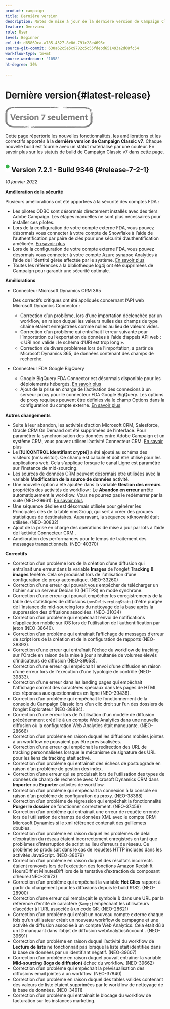 ```yaml
---
product: campaign
title: Dernière version
description: Notes de mise à jour de la dernière version de Campaign Classic v7
feature: Overview
role: User
level: Beginner
exl-id: d65869ca-a785-4327-8e8d-791c28e4696c
source-git-commit: 630a62c5e5c9782c5c55fdebd651493a2d68fc54
workflow-type: tm+mt
source-wordcount: '1058'
ht-degree: 30%

---
```


# Dernière version{#latest-release}

![](../../assets/v7-only.svg)

Cette page répertorie les nouvelles fonctionnalités, les améliorations et les correctifs apportés à la **dernière version de Campaign Classic v7**. Chaque nouvelle build est fournie avec un statut matérialisé par une couleur. En savoir plus sur les statuts de build de Campaign Classic v7 dans [cette page](rn-overview.md).

## ![](assets/do-not-localize/green_2.png) Version 7.2.1 - Build 9346 {#release-7-2-1}

_10 janvier 2022_

**Amélioration de la sécurité**

Plusieurs améliorations ont été apportées à la sécurité des comptes FDA :

* Les pilotes ODBC sont désormais directement installés avec des tiers Adobe Campaign. Les étapes manuelles ne sont plus nécessaires pour installer ces pilotes.
* Lors de la configuration de votre compte externe FDA, vous pouvez désormais vous connecter à votre compte de Snowflake à l’aide de l’authentification par paire de clés pour une sécurité d’authentification améliorée. [En savoir plus](../../installation/using/configure-fda-snowflake.md)
* Lors de la configuration de votre compte externe FDA, vous pouvez désormais vous connecter à votre compte Azure synapse Analytics à l’aide de l’identité gérée affectée par le système. [En savoir plus](../../installation/using/configure-fda-synapse.md#azure-external)
* Toutes les références à la bibliothèque log4j ont été supprimées de Campaign pour garantir une sécurité optimale.

**Améliorations**

* Connecteur Microsoft Dynamics CRM 365

   Des correctifs critiques ont été appliqués concernant l’API web Microsoft Dynamics Connector :

   * Correction d’un problème, lors d’une importation déclenchée par un workflow, en raison duquel les valeurs nulles des champs de type chaîne étaient enregistrées comme nulles au lieu de valeurs vides.
   * Correction d’un problème qui entraînait l’erreur suivante pour l’importation ou l’exportation de données à l’aide d’appels API web : « URI non valide : le schéma d’URI est trop long ».
   * Correction de divers problèmes lors de l’importation, à partir de Microsoft Dynamics 365, de données contenant des champs de recherche.

* Connecteur FDA Google BigQuery

   * Google BigQuery FDA Connector est désormais disponible pour les déploiements hébergés. [En savoir plus](../../installation/using/configure-fda-google-big-query.md)
   * Ajout de la prise en charge de l’activation des connexions à un serveur proxy pour le connecteur FDA Google BigQuery. Les options de proxy requises peuvent être définies via le champ Options dans la configuration du compte externe. [En savoir plus](../../installation/using/configure-fda-google-big-query.md#google-external)

**Autres changements**

* Suite à leur abandon, les activités d’action Microsoft CRM, Salesforce, Oracle CRM On Demand ont été supprimées de l’interface. Pour paramétrer la synchronisation des données entre Adobe Campaign et un système CRM, vous pouvez utiliser l’activité Connecteur CRM. [En savoir plus](../../workflow/using/crm-connector.md)
* Le **[!UICONTROL Identifiant crypté]** a été ajouté au schéma des visiteurs (nms:visitor). Ce champ est calculé et doit être utilisé pour les applications web. Cela s&#39;applique lorsque le canal Ligne est paramétré sur l&#39;instance de mid-sourcing.
* Les sources de données CRM peuvent désormais être utilisées avec la variable **Modification de la source de données** activité.
* Une nouvelle option a été ajoutée dans la variable **Gestion des erreurs** propriétés des activités de workflow : Le **Abandon en erreur** arrête automatiquement le workflow. Vous ne pourrez pas le redémarrer par la suite (NEO-29661). [En savoir plus](../../workflow/using/advanced-parameters.md#in-case-of-errors)
* Une séquence dédiée est désormais utilisée pour générer les Principales clés de la table nmsGroup, qui sert à créer des groupes statistiques de destinataires. Auparavant, la séquence xtknownId était utilisée. (NEO-30832)
* Ajout de la prise en charge des opérations de mise à jour par lots à l’aide de l’activité Connecteur CRM .
* Amélioration des performances pour le temps de traitement des messages transactionnels. (NEO-40370)

**Correctifs**

* Correction d’un problème lors de la création d’une diffusion qui entraînait une erreur dans la variable **Images** de l’onglet **Tracking &amp; images** fenêtre. Cela se produisait lors de l’utilisation d’une configuration de proxy automatique. (NEO-33260)
* Correction d&#39;une erreur qui pouvait vous empêcher de télécharger un fichier sur un serveur Debian 10 (HTTPS) en mode synchrone.
* Correction d&#39;une erreur qui pouvait empêcher les enregistrements de la table des statistiques de diffusions (`nmsDeliveryLogStats`) d&#39;être purgée de l&#39;instance de mid-sourcing lors du nettoyage de la base après la suppression des diffusions associées. (NEO-31034)
* Correction d’un problème qui empêchait l’envoi de notifications d’application mobile sur iOS lors de l’utilisation de l’authentification par jeton (NEO-38640).
* Correction d’un problème qui entraînait l’affichage de messages d’erreur de script lors de la création et de la configuration de rapports (NEO-38393).
* Correction d&#39;une erreur qui entraînait l&#39;échec du workflow de tracking sur l&#39;Oracle en raison de la mise à jour simultanée de volumes élevés d&#39;indicateurs de diffusion (NEO-39653).
* Correction d&#39;une erreur qui empêchait l&#39;envoi d&#39;une diffusion en raison d&#39;une erreur lors de l&#39;exécution d&#39;une typologie de contrôle (NEO-39833).
* Correction d&#39;une erreur dans les landing pages qui empêchait l&#39;affichage correct des caractères spéciaux dans les pages de HTML des réponses aux questionnaires en ligne (NEO-39438).
* Correction d’un problème qui empêchait le fonctionnement de la console du Campaign Classic lors d’un clic droit sur l’un des dossiers de l’onglet Explorateur (NEO-38884).
* Correction d&#39;une erreur lors de l&#39;utilisation d&#39;un modèle de diffusion précédemment créé lié à un compte Web Analytics dans une nouvelle diffusion où la configuration Web Analytics était manquante. (NEO-28666)
* Correction dʼun problème en raison duquel les diffusions mobiles jointes à un workflow ne pouvaient pas être prévisualisées.
* Correction d&#39;une erreur qui empêchait la redirection des URL de tracking personnalisées lorsque le mécanisme de signature des URL pour les liens de tracking était activé.
* Correction d’un problème qui entraînait des échecs de postupgrade en raison d’un problème de gestion des index.
* Correction d’une erreur qui se produisait lors de l’utilisation des types de données de champ de recherche avec Microsoft Dynamics CRM dans **Importer** ou **Exporter** activités de workflow.
* Correction d’un problème qui empêchait la connexion à la console en raison d’un problème de configuration du proxy. (NEO-38388)
* Correction dʼun problème de régression qui empêchait la fonctionnalité **Purger le dossier** de fonctionner correctement. (NEO-37459)
* Correction d’un problème qui entraînait une erreur de requête erronée lors de l’utilisation de champs de données XML avec le compte CRM Microsoft Dynamics si le xml référencé contenait des guillemets doubles.
* Correction dʼun problème en raison duquel les problèmes de délai dʼexpiration du réseau étaient incorrectement enregistrés en tant que problèmes dʼinterruption de script au lieu dʼerreurs de réseau. Ce problème se produisait dans le cas de requêtes HTTP incluses dans les activités JavaScript. (NEO-38079)
* Correction dʼun problème en raison duquel des résultats incorrects étaient renvoyés lors de lʼexécution des fonctions Amazon Redshift HoursDiff et MinutesDiff lors de la tentative dʼextraction du composant dʼheure.(NEO-31673)
* Correction d’un problème qui empêchait la variable **Hot Clics** rapport à partir du chargement pour les diffusions depuis le build 9182. (NEO-28900)
* Correction d’une erreur qui remplaçait le symbole &amp; dans une URL par la référence d’entité de caractère (`&amp;`) empêchant les utilisateurs d’accéder à l’URL associée à un code QR. (NEO-28621)
* Correction d’un problème qui créait un nouveau compte externe chaque fois qu’un utilisateur créait un nouveau workflow de campagne et une activité de diffusion associée à un compte Web Analytics. Cela était dû à un ID manquant dans l’objet de diffusion webAnalyticsAccount . (NEO-39691)
* Correction dʼun problème en raison duquel lʼactivité du workflow de **Lecture de liste** ne fonctionnait pas lorsque la liste était identifiée dans la base de données par un identifiant négatif. (NEO-39607)
* Correction d’un problème en raison duquel pouvait entraîner la variable **Mid-sourcing (logs de diffusion)** échec du workflow. (NEO-39662)
* Correction d’un problème qui empêchait la prévisualisation des diffusions email jointes à un workflow. (NEO-37840)
* Correction d’un problème en raison duquel des tables valides contenant des valeurs de liste étaient supprimées par le workflow de nettoyage de la base de données. (NEO-34911)
* Correction dʼun problème qui entraînait le blocage du workflow de facturation sur les instances marketing.
